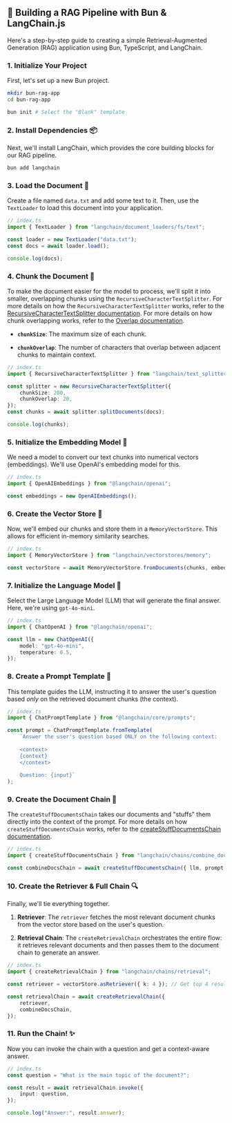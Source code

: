 ## 🚀 Building a RAG Pipeline with Bun & LangChain.js

Here's a step-by-step guide to creating a simple Retrieval-Augmented Generation (RAG) application using Bun, TypeScript, and LangChain.

### 1. Initialize Your Project

First, let's set up a new Bun project.

```sh
mkdir bun-rag-app
cd bun-rag-app

bun init # Select the "Blank" template
```

### 2. Install Dependencies 📦

Next, we'll install LangChain, which provides the core building blocks for our RAG pipeline.

```sh
bun add langchain
```

### 3. Load the Document 📄

Create a file named `data.txt` and add some text to it. Then, use the `TextLoader` to load this document into your application.

```ts
// index.ts
import { TextLoader } from "langchain/document_loaders/fs/text";

const loader = new TextLoader("data.txt");
const docs = await loader.load();

console.log(docs);
```

### 4. Chunk the Document 🔪

To make the document easier for the model to process, we'll split it into smaller, overlapping chunks using the `RecursiveCharacterTextSplitter`.
For more details on how the `RecursiveCharacterTextSplitter` works, refer to the [RecursiveCharacterTextSplitter documentation](./RecursiveCharacterTextSplitter.md).
For more details on how chunk overlapping works, refer to the [Overlap documentation](./Overlap.md).


- **`chunkSize`**: The maximum size of each chunk.
    
- **`chunkOverlap`**: The number of characters that overlap between adjacent chunks to maintain context.
    

```ts
// index.ts
import { RecursiveCharacterTextSplitter } from "langchain/text_splitter";

const splitter = new RecursiveCharacterTextSplitter({
	chunkSize: 200,
	chunkOverlap: 20,
});
const chunks = await splitter.splitDocuments(docs);

console.log(chunks);
```

### 5. Initialize the Embedding Model 🧠

We need a model to convert our text chunks into numerical vectors (embeddings). We'll use OpenAI's embedding model for this.

```ts
// index.ts
import { OpenAIEmbeddings } from "@langchain/openai";

const embeddings = new OpenAIEmbeddings();
```

### 6. Create the Vector Store 💾

Now, we'll embed our chunks and store them in a `MemoryVectorStore`. This allows for efficient in-memory similarity searches.

```ts
// index.ts
import { MemoryVectorStore } from "langchain/vectorstores/memory";

const vectorStore = await MemoryVectorStore.fromDocuments(chunks, embeddings);
```

### 7. Initialize the Language Model 🤖

Select the Large Language Model (LLM) that will generate the final answer. Here, we're using `gpt-4o-mini`.

```ts
// index.ts
import { ChatOpenAI } from "@langchain/openai";

const llm = new ChatOpenAI({
	model: "gpt-4o-mini",
	temperature: 0.5,
});
```

### 8. Create a Prompt Template 📝

This template guides the LLM, instructing it to answer the user's question based _only_ on the retrieved document chunks (the context).

```ts
// index.ts
import { ChatPromptTemplate } from "@langchain/core/prompts";

const prompt = ChatPromptTemplate.fromTemplate(
	`Answer the user's question based ONLY on the following context:
	
	<context>
	{context}
	</context>
	
	Question: {input}`
);
```

### 9. Create the Document Chain 🔗

The `createStuffDocumentsChain` takes our documents and "stuffs" them directly into the context of the prompt.
For more details on how `createStuffDocumentsChain` works, refer to the [createStuffDocumentsChain documentation](createStuffDocumentsChain.md).

```ts
// index.ts
import { createStuffDocumentsChain } from "langchain/chains/combine_documents";

const combineDocsChain = await createStuffDocumentsChain({ llm, prompt });
```

### 10. Create the Retriever & Full Chain 🔍

Finally, we'll tie everything together.

1. **Retriever**: The `retriever` fetches the most relevant document chunks from the vector store based on the user's question.
    
2. **Retrieval Chain**: The `createRetrievalChain` orchestrates the entire flow: it retrieves relevant documents and then passes them to the document chain to generate an answer.
    

```ts
// index.ts
import { createRetrievalChain } from "langchain/chains/retrieval";

const retriever = vectorStore.asRetriever({ k: 4 }); // Get top 4 results

const retrievalChain = await createRetrievalChain({
	retriever,
	combineDocsChain,
});
```

### 11. Run the Chain! ✨

Now you can invoke the chain with a question and get a context-aware answer.

```ts
// index.ts
const question = "What is the main topic of the document?";

const result = await retrievalChain.invoke({
	input: question,
});

console.log("Answer:", result.answer);
```